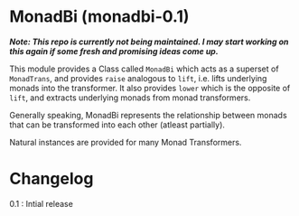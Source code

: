 MonadBi (monadbi-0.1)
============================

***Note: This repo is currently not being maintained. I may start working on this again if some fresh and promising ideas come up.***

This module provides a Class called `MonadBi` which acts as a superset of `MonadTrans`,
and provides `raise` analogous to `lift`, i.e. lifts underlying monads into the transformer.
It also provides `lower` which is the opposite of `lift`, and extracts underlying monads
from monad transformers.

Generally speaking, MonadBi represents the relationship between monads that can be
transformed into each other (atleast partially).

Natural instances are provided for many Monad Transformers.


Changelog
=========

0.1 : Intial release

